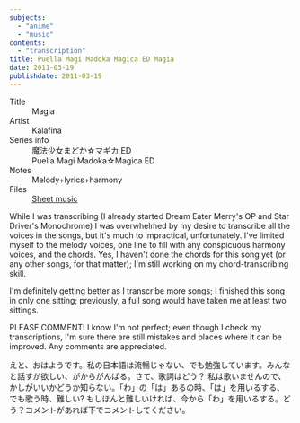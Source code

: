 ```yaml
---
subjects:
  - "anime"
  - "music"
contents:
  - "transcription"
title: Puella Magi Madoka Magica ED Magia
date: 2011-03-19
publishdate: 2011-03-19
---
```


<dl>
  <dt>Title</dt>
  <dd>Magia</dd>

  <dt>Artist</dt>
  <dd>Kalafina</dd>

  <dt>Series info</dt>
  <dd>魔法少女まどか☆マギカ ED</dd>
  <dd>Puella Magi Madoka☆Magica ED</dd>

  <dt>Notes</dt>
  <dd>Melody+lyrics+harmony</dd>

  <dt>Files</dt>
  <dd><a href="/files/sheetmusic/Magia.pdf">Sheet music</a></dd>
</dl>

While I was transcribing (I already started Dream Eater Merry's OP and
Star Driver's Monochrome) I was overwhelmed by my desire to transcribe
all the voices in the songs, but it's much to impractical,
unfortunately.  I've limited myself to the melody voices, one line to
fill with any conspicuous harmony voices, and the chords.  Yes, I
haven't done the chords for this song yet (or any other songs, for that
matter); I'm still working on my chord-transcribing skill.

I'm definitely getting better as I transcribe more songs; I finished
this song in only one sitting; previously, a full song would have taken
me at least two sittings.

PLEASE COMMENT! I know I'm not perfect; even though I check my
transcriptions, I'm sure there are still mistakes and places where it
can be improved. Any comments are appreciated.

えと、おはようです。私の日本語は流暢じゃない、でも勉強しています。みんな
と話すが欲しい、がからがんばる。さて、歌詞はどう？ 私は歌いませんので、
かしがいいかどうか知らない。「わ」の「は」あるの時、「は」を用いるする、
でも歌う時、難しい? もしほんと難しいければ、今から「わ」を用いるする。ど
う？コメントがあれば下でコメントしてください。
